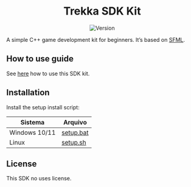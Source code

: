 <h1 align="center">Trekka SDK Kit</h1>

<p align="center">
  <img src="https://img.shields.io/badge/version-Beta-orange?style=flat-square" alt="Version" />
</p>

A simple C++ game development kit for beginners. It’s based on [SFML](https://github.com/SFML/SFML).

## How to use guide
See [here](./guide.md) how to use this SDK kit.

## Installation

Install the setup install script:

| Sistema       | Arquivo                              |
|---------------|------------------------------------|
| Windows 10/11 | [setup.bat](./setup/windows/setup.bat) |
| Linux         | [setup.sh](./setup/linux/setup.sh)       |


## License
This SDK no uses license.
